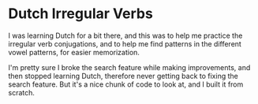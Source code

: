 # Dutch Irregular Verbs

I was learning Dutch for a bit there, and this was to help me practice the irregular verb conjugations, and to help me find patterns in the different vowel patterns, for easier memorization.

I'm pretty sure I broke the search feature while making improvements, and then stopped learning Dutch, therefore never getting back to fixing the search feature. But it's a nice chunk of code to look at, and I built it from scratch.
